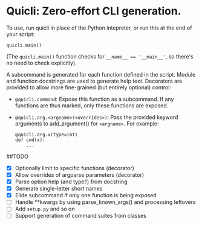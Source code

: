 # Quicli: Zero-effort CLI generation.


To use, run quicli in place of the Python intepreter, or run this at the end of your script:

    quicli.main()

(The `quicli.main()` function checks for `__name__ == '__main__'`, so
there's no need to check explicitly).

A subcommand is generated for each function defined in the script. Module and
function docstrings are used to generate help text. Decorators are provided to
allow more fine-grained (but entirely optional) control:

- `@quicli.command`: Expose this function as a subcommand. If any functions are
thus marked, only these functions are exposed.
- `@quicli.arg.<argname>(<overrides>)`: Pass the provided keyword arguments to
add_argument() for `<argname>`. For example:

    ```
    @quicli.arg.x(type=int)
    def cmd(x):
        ...
    ```

##TODO

- [x] Optionally limit to specific functions (decorator)
- [x] Allow overrides of argparse parameters (decorator)
- [x] Parse option help (and type?) from docstring
- [x] Generate single-letter short names
- [x] Elide subcommand if only one function is being exposed
- [ ] Handle **kwargs by using parse_known_args() and processing leftovers
- [ ] Add `setup.py` and so on
- [ ] Support generation of command suites from classes
